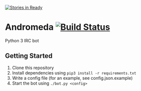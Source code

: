 [![Stories in Ready](https://badge.waffle.io/devzero-xyz/Andromeda.png?label=ready&title=Ready)](https://waffle.io/devzero-xyz/Andromeda)
# Andromeda [![Build Status](https://travis-ci.org/devzero-xyz/Andromeda.svg?branch=master)](https://travis-ci.org/devzero-xyz/Andromeda)
Python 3 IRC bot

## Getting Started
1. Clone this repository
2. Install dependencies using `pip3 install -r requirements.txt`
3. Write a config file (for an example, see config.json.example)
4. Start the bot using `./bot.py <config>`
